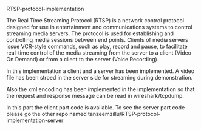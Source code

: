 RTSP-protocol-implementation

The Real Time Streaming Protocol (RTSP) is a network control protocol designed for use in entertainment and communications systems to control streaming media servers. The protocol is used for establishing and controlling media sessions between end points. Clients of media servers issue VCR-style commands, such as play, record and pause, to facilitate real-time control of the media streaming from the server to a client (Video On Demand) or from a client to the server (Voice Recording).


In this implementation a client and a server has been implemented. A video file has been stroed in the server side for streaming during demonstration.  

Also the xml encoding has been implemented in the implementation so that the request and response message can be read in wireshark/tcpdump. 

In this part the client part code is available. To see the server part code please go the other repo named tanzeemzillu/RTSP-protocol-implementation-server
